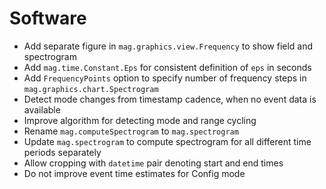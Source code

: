 # Software

- Add separate figure in `mag.graphics.view.Frequency` to show field and spectrogram
- Add `mag.time.Constant.Eps` for consistent definition of `eps` in seconds
- Add `FrequencyPoints` option to specify number of frequency steps in `mag.graphics.chart.Spectrogram`
- Detect mode changes from timestamp cadence, when no event data is available
- Improve algorithm for detecting mode and range cycling
- Rename `mag.computeSpectrogram` to `mag.spectrogram`
- Update `mag.spectrogram` to compute spectrogram for all different time periods separately
- Allow cropping with `datetime` pair denoting start and end times
- Do not improve event time estimates for Config mode

